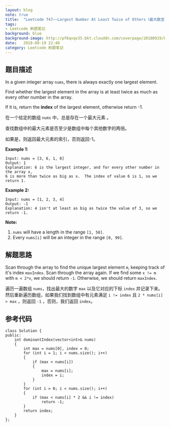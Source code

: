 ```yaml
---
layout: blog  
note: true  
title:  "Leetcode 747——Largest Number At Least Twice of Others（最大数至少是其他数字的两倍）"  
tags:  
- Leetcode 刷题笔记  
background: blue  
background-image: http://pf6qvqv35.bkt.clouddn.com/coverpage/20180919/LeetcodeLogo.jpg  
date:   2018-09-19 22:40   
category: Leetcode 刷题笔记
---
```


## 题目描述

In a given integer array `nums`, there is always exactly one largest element.

Find whether the largest element in the array is at least twice as much as every other number in the array.

If it is, return the **index** of the largest element, otherwise return -1.

在一个给定的数组 `nums` 中，总是存在一个最大元素 。

查找数组中的最大元素是否至少是数组中每个其他数字的两倍。

如果是，则返回最大元素的索引，否则返回-1。

**Example 1:**
```
Input: nums = [3, 6, 1, 0]
Output: 1
Explanation: 6 is the largest integer, and for every other number in the array x,
6 is more than twice as big as x.  The index of value 6 is 1, so we return 1.
```

**Example 2:**
```
Input: nums = [1, 2, 3, 4]
Output: -1
Explanation: 4 isn't at least as big as twice the value of 3, so we return -1.
```

**Note:**
1. `nums` will have a length in the range `[1, 50]`.
2. Every `nums[i]` will be an integer in the range `[0, 99]`.

## 解题思路
Scan through the array to find the unique largest element `m`, keeping track of it's index `maxIndex`. Scan through the array again. If we find some `x != m` with `m < 2*x`, we should return `-1`. Otherwise, we should return `maxIndex`.

遍历一遍数组 `nums`，找出最大的数字 `max` 以及它对应的下标 `index` 并记录下来。然后重新遍历数组，如果我们找到数组中有元素满足 `i != index` 且 `2 * nums[i] > max` ，则返回 `-1` ，否则，我们返回 `index`。

## 参考代码

```
class Solution {
public:
	int dominantIndex(vector<int>& nums) 
	{
		int max = nums[0], index = 0;
		for (int i = 1; i < nums.size(); i++)
		{
			if (max < nums[i])
			{
				max = nums[i];
				index = i;
			}
		}
		for (int i = 0; i < nums.size(); i++)
		{
			if (max < nums[i] * 2 && i != index)
				return -1;
		}
		return index;
	}
};
```
